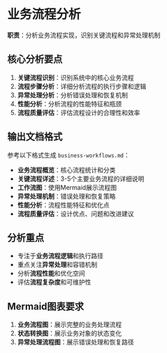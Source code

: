 # 业务流程分析

**职责**：分析业务流程实现，识别关键流程和异常处理机制

## 核心分析要点

1. **关键流程识别**：识别系统中的核心业务流程
2. **流程步骤分析**：详细分析流程的执行步骤和逻辑
3. **异常处理分析**：分析错误处理和恢复机制
4. **性能分析**：分析流程的性能特征和瓶颈
5. **流程质量评估**：评估流程设计的合理性和效率

## 输出文档格式

参考以下格式生成 `business-workflows.md`：

- **业务流程概览**：核心流程统计和分类
- **关键流程详述**：3-5个主要业务流程的详细说明
- **工作流图**：使用Mermaid展示流程图
- **异常处理机制**：错误处理和恢复策略
- **性能分析**：流程性能特征和优化点
- **流程质量评估**：设计优点、问题和改进建议

## 分析重点

- 专注于**业务流程逻辑**和执行路径
- 重点关注**异常处理**和容错机制
- 分析**流程性能**和优化空间
- 评估**流程复杂度**和可维护性

## Mermaid图表要求

1. **业务流程图**：展示完整的业务处理流程
2. **状态转换图**：展示业务对象的状态变化
3. **异常处理流程图**：展示错误处理和恢复路径